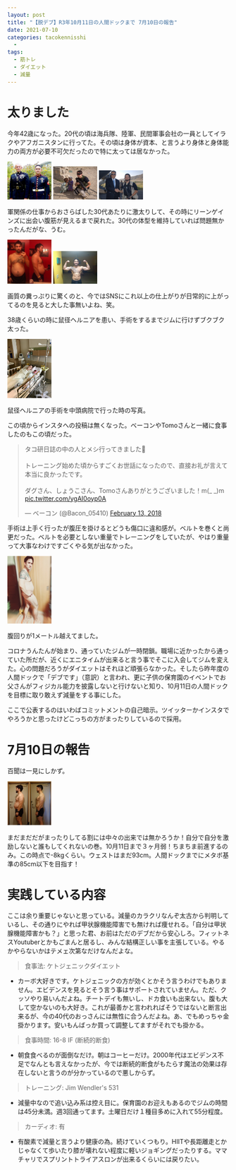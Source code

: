 ```yaml
---
layout: post
title: "【脱デブ】R3年10月11日の人間ドックまで 7月10日の報告"
date: 2021-07-10
categories: tacokennisshi
  - 
tags:
  - 筋トレ
  - ダイエット
  - 減量
---
```

# 太りました
今年42歳になった。20代の頃は海兵隊、陸軍、民間軍事会社の一員としてイラクやアフガニスタンに行ってた。その頃は身体が資本、と言うより身体と身体能力の両方が必要不可欠だったので特に太っては居なかった。

<!--more-->

<img src="/assets/tacokennisshi/10JUL2021/D2D1-Blues.JPG" width="100" />

<img src="/assets/tacokennisshi/10JUL2021/afghan1.JPG" width="100" />

<img src="/assets/tacokennisshi/10JUL2021/afghan2.jpg" width="100" />

軍関係の仕事からおさらばした30代あたりに激太りして、その時にリーンゲインズに出会い腹筋が見えるまで戻れた。30代の体型を維持していれば問題無かったんだがな、うむ。

<img src="/assets/tacokennisshi/10JUL2021/2010-Pre Leangains.JPG" width="100" />

<img src="/assets/tacokennisshi/10JUL2021/2010-Final.JPG" width="100" /> 

画質の糞っぷりに驚くのと、今ではSNSにこれ以上の仕上がりが日常的に上がってるのを見ると大した事無いよね、笑。

38歳くらいの時に鼠径ヘルニアを患い、手術をするまでジムに行けずブクブク太った。

<img src="/assets/tacokennisshi/10JUL2021/IMG_0528.JPG" width="100" />

鼠径ヘルニアの手術を中頭病院で行った時の写真。

この頃からインスタへの投稿は無くなった。ベーコンやTomoさんと一緒に食事したのもこの頃だった。

<div class="center">

<blockquote class="twitter-tweet"><p lang="ja" dir="ltr">タコ研日誌の中の人とメシ行ってきました💪 <br><br>トレーニング始めた頃からすごくお世話になったので、直接お礼が言えて本当に良かったです。<br><br>ダグさん、しょうこさん、Tomoさんありがとうございました！m(_ _)m <a href="https://t.co/ygAI0oyp0A">pic.twitter.com/ygAI0oyp0A</a></p>&mdash; ベーコン (@Bacon_05410) <a href="https://twitter.com/Bacon_05410/status/963396000902627328?ref_src=twsrc%5Etfw">February 13, 2018</a></blockquote> <script async src="https://platform.twitter.com/widgets.js" charset="utf-8"></script>

</div>


手術は上手く行ったが腹圧を掛けるとどうも傷口に違和感が。ベルトを巻くと尚更だった。ベルトを必要としない重量でトレーニングをしていたが、やはり重量って大事なわけですごくやる気が出なかった。

 <img src="/assets/tacokennisshi/10JUL2021/2019fatness.JPG" width="100" />

 腹回りが1メートル越えてました。

コロナうんたんが始まり、通っていたジムが一時閉鎖。職場に近かったから通っていた所だが、近くにエニタイムが出来ると言う事でそこに入会してジムを変えた。心の問題だろうがダイエットはそれほど頑張らなかった。そしたら昨年度の人間ドックで「デブです」（意訳）と言われ、更に子供の保育園のイベントでお父さんがフィジカル能力を披露しないと行けないと知り、10月11日の人間ドックを目標に取り敢えず減量をする事にした。

ここで公表するのはいわばコミットメントの自己暗示。ツイッターかインスタでやろうかと思ったけどこっちの方がまったりしているので採用。

# 7月10日の報告

百聞は一見にしかず。

<img src="/assets/tacokennisshi/10JUL2021/2021JUL10.jpeg" width="100" />

まだまだだがまったりしてる割には中々の出来では無かろうか！自分で自分を激励しないと誰もしてくれないの巻。10月11日まで３ヶ月弱！ちまちま前進するのみ。この時点で-8kgくらい。ウェストはまだ93cm。人間ドックまでにメタボ基準の85cm以下を目指す！

# 実践している内容

ここは余り重要じゃないと思っている。減量のカラクリなんぞ太古から判明しているし、その通りにやれば甲状腺機能障害でも無ければ痩せれる。「自分は甲状腺機能障害かも？」と思った君、お前はただのデブだから安心しろ。フィットネスYoutuberとかもごまんと居るし、みんな結構正しい事を主張している。やるかやらないかはテメェ次第なだけなんだよな。

> 食事法: ケトジェニックダイエット

- カーボ大好きです。ケトジェニックの方が効くとかそう言うわけでもありません。エビデンスを見るとそう言う事はサポートされていません。ただ、クッソやり易いんだよね。チートデイも無いし、ドカ食いも出来ない。腹も大して空かないのも大好き。これが最善かと言われればそうではないと断言出来るが、今の40代のおっさんには無性に合うんだよね。あ、でもめっちゃ金掛かります。安いもんばっか買って調整してますがそれでも掛かる。
  
> 食事時間: 16-8 IF (断続的断食)

- 朝食食べるのが面倒なだけ。朝はコーヒーだけ。2000年代はエビデンス不足でなんとも言えなかったが、今では断続的断食がもたらす魔法の効果は存在しないと言うのが分かっているので悪しからず。
  
> トレーニング: Jim Wendler's 531

- 減量中なので追い込み系は控え目に。保育園のお迎えもあるのでジムの時間は45分未満。週3回通ってます。土曜日だけ１種目多めに入れて55分程度。
  
> カーディオ: 有

- 有酸素で減量と言うより健康の為。続けていくつもり。HIITや長距離走とかじゃなくて歩いたり膝が壊れない程度に軽いジョギングだったりする。ママチャリでスプリントトライアスロンが出来るくらいには戻りたい。
